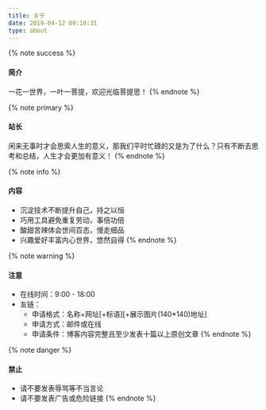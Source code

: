 ```yaml
---
title: 关于
date: 2019-04-12 09:10:31
type: about
---
```


{% note success %}
#### 简介
一花一世界，一叶一菩提，欢迎光临菩提思！
{% endnote %}

{% note primary %}
#### 站长
闲来无事时才会思索人生的意义，那我们平时忙碌的又是为了什么？只有不断去思考和总结，人生才会更加有意义！
{% endnote %}

{% note info %}
#### 内容
* 沉淀技术不断提升自己，持之以恒
* 巧用工具避免重复劳动，事倍功倍
* 酸甜苦辣体会世间百态，慢走细品
* 兴趣爱好丰富内心世界，悠然自得
{% endnote %}

{% note warning %}
#### 注意
* 在线时间：9:00 - 18:00
* 友链：
    * 申请格式：名称+网址[+标语][+展示图片(140*140)地址]
    * 申请方式：邮件或在线
    * 申请条件：博客内容完整且至少发表十篇以上原创文章
{% endnote %}

{% note danger %}
#### 禁止
* 请不要发表辱骂等不当言论
* 请不要发表广告或危险链接
{% endnote %}